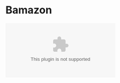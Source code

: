 # Bamazon
![screen_shot.doc image](https://github.com/kendancy/Bamazon/blob/master/screen_shot.doc)


